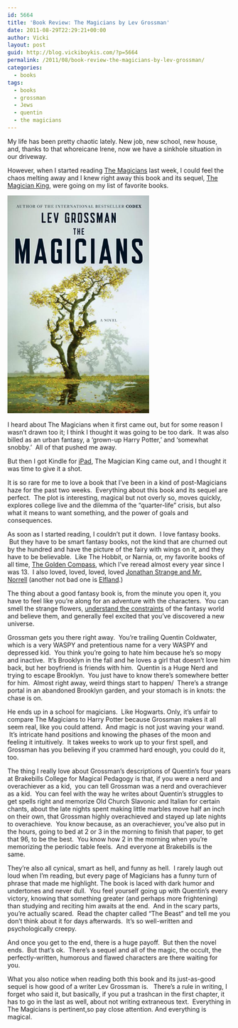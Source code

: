 ```yaml
---
id: 5664
title: 'Book Review: The Magicians by Lev Grossman'
date: 2011-08-29T22:29:21+00:00
author: Vicki
layout: post
guid: http://blog.vickiboykis.com/?p=5664
permalink: /2011/08/book-review-the-magicians-by-lev-grossman/
categories:
  - books
tags:
  - books
  - grossman
  - Jews
  - quentin
  - the magicians
---
```

My life has been pretty chaotic lately. New job, new school, new house, and, thanks to that whoreicane Irene, now we have a sinkhole situation in our driveway.

However, when I started reading <a href="http://www.amazon.com/Magicians-Novel-Lev-Grossman/dp/0670020559" target="_blank">The Magicians</a> last week, I could feel the chaos melting away and I knew right away this book and its sequel, <a href="http://www.amazon.com/gp/product/0670022314/ref=pd_lpo_k2_dp_sr_2?pf_rd_p=486539851&pf_rd_s=lpo-top-stripe-1&pf_rd_t=201&pf_rd_i=0670020559&pf_rd_m=ATVPDKIKX0DER&pf_rd_r=1RVG0FJV1BK9XT0J00JH" target="_blank">The Magician King</a>, were going on my list of favorite books.

<p style="text-align: left;">
  <a href="https://raw.githubusercontent.com/veekaybee/wlb/gh-pages/assets/images/2011/08/Cover_TheMagicians.jpg"><img class="aligncenter size-full wp-image-5665" title="Cover_TheMagicians" src="https://raw.githubusercontent.com/veekaybee/wlb/gh-pages/assets/images/2011/08/Cover_TheMagicians.jpg" alt="" width="319" height="489" /></a>
</p>

<p style="text-align: left;">
  I heard about The Magicians when it first came out, but for some reason I wasn&#8217;t drawn too it; I think I thought it was going to be too dark.  It was also billed as an urban fantasy, a &#8216;grown-up Harry Potter,&#8217; and &#8216;somewhat snobby.&#8217;  All of that pushed me away.
</p>

<p style="text-align: left;">
  But then I got Kindle for <a href="http://blog.vickiboykis.com/2011/08/02/the-great-news-im-getting-an-ipad-the-terrible-news-im-getting-an-ipad/" target="_blank">iPad</a>, The Magician King came out, and I thought it was time to give it a shot.
</p>

<p style="text-align: left;">
  It is so rare for me to love a book that I&#8217;ve been in a kind of post-Magicians haze for the past two weeks.  Everything about this book and its sequel are perfect.  The plot is interesting, magical but not overly so, moves quickly, explores college live and the dilemma of the &#8220;quarter-life&#8221; crisis, but also what it means to want something, and the power of goals and consequences.
</p>

<p style="text-align: left;">
  As soon as I started reading, I couldn&#8217;t put it down.  I love fantasy books.  But they have to be smart fantasy books, not the kind that are churned out by the hundred and have the picture of the fairy with wings on it, and they have to be believable.  Like The Hobbit, or Narnia, or, my favorite books of all time, <a href="http://www.amazon.com/Golden-Compass-Dark-Materials-Book/dp/0345413350" target="_blank">The Golden Compass</a>, which I&#8217;ve reread almost every year since I was 13.  I also loved, loved, loved, loved <a href="http://www.amazon.com/Jonathan-Strange-Mr-Norrell-Novel/dp/0765356155/ref=sr_1_1?s=books&ie=UTF8&qid=1314669226&sr=1-1" target="_blank">Jonathan Strange and Mr. Norrell</a> (another not bad one is <a href="http://www.goodreads.com/book/show/6276214-elfland" target="_blank">Elfland</a>.)
</p>

<p style="text-align: left;">
  The thing about a good fantasy book is, from the minute you open it, you have to feel like you&#8217;re along for an adventure with the characters.  You can smell the strange flowers, <a href="http://fantasy.fictionfactor.com/articles/fantasyrules.html" target="_blank">understand the constraints</a> of the fantasy world and believe them, and generally feel excited that you&#8217;ve discovered a new universe.
</p>

<p style="text-align: left;">
  Grossman gets you there right away.  You&#8217;re trailing Quentin Coldwater, which is a very WASPY and pretentious name for a very WASPY and depressed kid.  You think you&#8217;re going to hate him because he&#8217;s so mopy and inactive.  It&#8217;s Brooklyn in the fall and he loves a girl that doesn&#8217;t love him back, but her boyfriend is friends with him.  Quentin is a Huge Nerd and trying to escape Brooklyn.  You just have to know there&#8217;s somewhere better for him.  Almost right away, weird things start to happen/  There&#8217;s a strange portal in an abandoned Brooklyn garden, and your stomach is in knots: the chase is on.
</p>

<p style="text-align: left;">
  He ends up in a school for magicians.  Like Hogwarts. Only, it&#8217;s unfair to compare The Magicians to Harry Potter because Grossman makes it all seem real, like you could attend.  And magic is not just waving your wand.  It&#8217;s intricate hand positions and knowing the phases of the moon and feeling it intuitively.  It takes weeks to work up to your first spell, and Grossman has you believing if you crammed hard enough, you could do it, too.
</p>

<p style="text-align: left;">
  The thing I really love about Grossman&#8217;s descriptions of Quentin&#8217;s four years at Brakebills College for Magical Pedagogy is that, if you were a nerd and overachiever as a kid,  you can tell Grossman was a nerd and overachiever as a kid.  You can feel with the way he writes about Quentin&#8217;s struggles to get spells right and memorize Old Church Slavonic and Italian for certain chants, about the late nights spent making little marbles move half an inch on their own, that Grossman highly overachieved and stayed up late nights to overachieve.  You know because, as an overachiever, you&#8217;ve also put in the hours, going to bed at 2 or 3 in the morning to finish that paper, to get that 96, to be the best.  You know how 2 in the morning when you&#8217;re memorizing the periodic table feels.  And everyone at Brakebills is the same.
</p>

<p style="text-align: left;">
  They&#8217;re also all cynical, smart as hell, and funny as hell.  I rarely laugh out loud when I&#8217;m reading, but every page of Magicians has a funny turn of phrase that made me highlight. The book is laced with dark humor and undertones and never dull.  You feel yourself going up with Quentin&#8217;s every victory, knowing that something greater (and perhaps more frightening) than studying and reciting him awaits at the end.  And in the scary parts, you&#8217;re actually scared.  Read the chapter called &#8220;The Beast&#8221; and tell me you don&#8217;t think about it for days afterwards.  It&#8217;s so well-written and psychologically creepy.
</p>

<p style="text-align: left;">
  And once you get to the end, there is a huge payoff.  But then the novel ends.  But that&#8217;s ok.  There&#8217;s a sequel and all of the magic, the occult, the perfectly-written, humorous and flawed characters are there waiting for you.
</p>

<p style="text-align: left;">
  What you also notice when reading both this book and its just-as-good sequel is how good of a writer Lev Grossman is.   There&#8217;s a rule in writing, I forget who said it, but basically, if you put a trashcan in the first chapter, it has to go in the last as well, about not writing extraneous text.  Everything in The Magicians is pertinent,so pay close attention. And everything is magical.
</p>

<p style="text-align: left;">
  <p style="text-align: left;">
